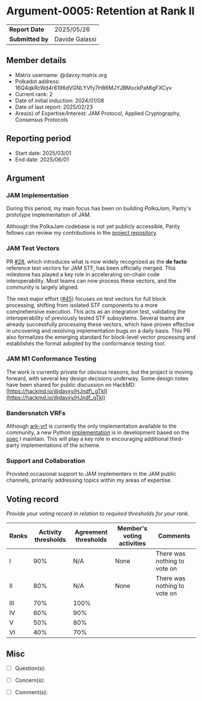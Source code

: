 # Argument-0005: Retention at Rank II

|                  |                      |
| ---------------- | ---------------------|
| **Report Date**  | 2025/05/26           |
| **Submitted by** | Davide Galassi       |


## Member details

- Matrix username: @davxy:matrix.org
- Polkadot address: 16Q4qkRcWd4r8196dVGNLYVfy7H86MJYJBMockPaMigFXCyv
- Current rank: 2
- Date of initial induction: 2024/01/08
- Date of last report: 2025/02/23
- Area(s) of Expertise/Interest: JAM Protocol, Applied Cryptography, Consensus Protocols

## Reporting period

- Start date: 2025/03/01
- End date: 2025/06/01


## Argument

### JAM Implementation

During this period, my main focus has been on building *PolkaJam*, Parity's
prototype implementation of JAM.

Although the PolkaJam codebase is not yet publicly accessible,
Parity fellows can review my contributions in the
[project repository](https://github.com/paritytech/polkajam/pulls?q=is%3Apr+author%3Adavxy).

### JAM Test Vectors

PR [#28](https://github.com/w3f/jamtestvectors/pull/28), which introduces what
is now widely recognized as the **de facto** reference test vectors for JAM STF,
has been officially merged. This milestone has played a key role in accelerating
on-chain code interoperability. Most teams can now process these vectors, and
the community is largely aligned.

The next major effort ([#45](https://github.com/davxy/jam-test-vectors/pull/45))
focuses on test vectors for full block processing, shifting from isolated STF
components to a more comprehensive execution. This acts as an integration test,
validating the interoperability of previously tested STF subsystems.
Several teams are already successfully processing these vectors, which have
proven effective in uncovering and resolving implementation bugs on a daily
basis. This PR also formalizes the emerging standard for block-level vector
processing and establishes the format adopted by the conformance testing tool.

### JAM M1 Conformance Testing

The work is currently private for obvious reasons, but the project
is moving forward, with several key design decisions underway.
Some design notes have been shared for public discussion on HackMD:
[https://hackmd.io/@davxy/HJndf\_gTkl](https://hackmd.io/@davxy/HJndf_gTkl)

### Bandersnatch VRFs

Although [ark-vrf](https://github.com/davxy/ark-vrf) is currently the only
implementation available to the community, a new Python
[implementation](https://github.com/PolkadotOpenSourceGrants/apply/pull/14) is in
development based on the [spec](https://github.com/davxy/bandersnatch-vrf-spec)
I maintain. This will play a key role in encouraging additional third-party
implementations of the scheme.

### Support and Collaboration

Provided occasional support to JAM implementers in the JAM public channels,
primarily addressing topics within my areas of expertise.


## Voting record
*Provide your voting record in relation to required thresholds for your rank.* 

| Ranks | Activity thresholds | Agreement thresholds | Member's voting activities | Comments                      |
| ----- | ------------------- | -------------------- | -------------------------- | ----------------------------- |
|I  |90%   |N/A   | None | There was nothing to vote on |
|II |80%   |N/A   | None | There was nothing to vote on |
|III|70%   |100%  |   |  |
|IV |60%   |90%   |   |  |
|V  |50%   |80%   |   |  |
|VI |40%   |70%   |   |  |


## Misc

- [ ] Question(s): 

- [ ] Concern(s): 

- [ ] Comment(s): 
